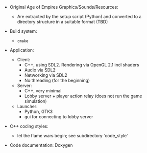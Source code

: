 * Original Age of Empires Graphics/Sounds/Resources:
	* Are extracted by the setup script (Python) and converted to a directory structure in a suitable format (TBD)

* Build system:
	* `cmake`

* Application:
	* Client:
		* C++, using SDL2. Rendering via OpenGL 2.1 incl shaders
		* Audio via SDL2
		* Networking via SDL2
		* No threading (for the beginning)
	* Server:
		* C++, very minimal
		* Lobby server + player action relay (does not run the game simulation)
	* Launcher:
		* Python, GTK3
		* gui for connecting to lobby server

* C++ coding styles:
	* let the flame wars begin; see subdirectory 'code_style'

* Code documentation: Doxygen
